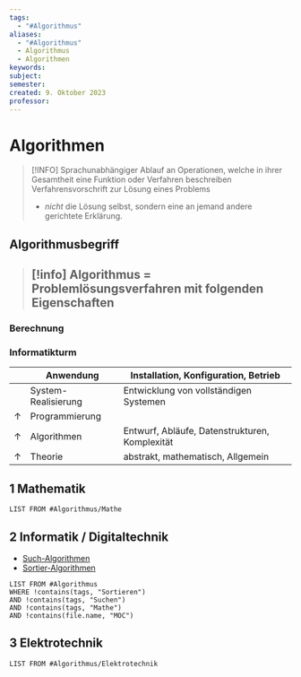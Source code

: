 ```yaml
---
tags:
  - "#Algorithmus"
aliases:
  - "#Algorithmus"
  - Algorithmus
  - Algorithmen
keywords: 
subject: 
semester: 
created: 9. Oktober 2023
professor:
---
```

 

# Algorithmen

> [!INFO] Sprachunabhängiger Ablauf an Operationen, welche in ihrer Gesamtheit eine Funktion oder Verfahren beschreiben 
> Verfahrensvorschrift zur Lösung eines Problems
> - *nicht* die Lösung selbst, sondern eine an jemand andere gerichtete Erklärung.


## Algorithmusbegriff


> [!info] Algorithmus = Problemlösungsverfahren mit folgenden Eigenschaften
> - 

### Berechnung

### Informatikturm

|            | Anwendung           | Installation, Konfiguration, Betrieb           |
| ---------- | ------------------- | ---------------------------------------------- |
|            | System-Realisierung | Entwicklung von vollständigen Systemen         |
| $\uparrow$ | Programmierung      |                                                |
| $\uparrow$ | Algorithmen         | Entwurf, Abläufe, Datenstrukturen, Komplexität |
| $\uparrow$ | Theorie             | abstrakt, mathematisch, Allgemein              |



## 1 Mathematik

```dataview
LIST FROM #Algorithmus/Mathe 
```

## 2 Informatik / Digitaltechnik

- [Such-Algorithmen](DS-Algo/{MOC}%20Suchen.md)
- [Sortier-Algorithmen](DS-Algo/{MOC}%20Sortieren.md)

```dataview
LIST FROM #Algorithmus 
WHERE !contains(tags, "Sortieren")
AND !contains(tags, "Suchen")
AND !contains(tags, "Mathe")
AND !contains(file.name, "MOC")
```

## 3 Elektrotechnik

```dataview
LIST FROM #Algorithmus/Elektrotechnik 
```